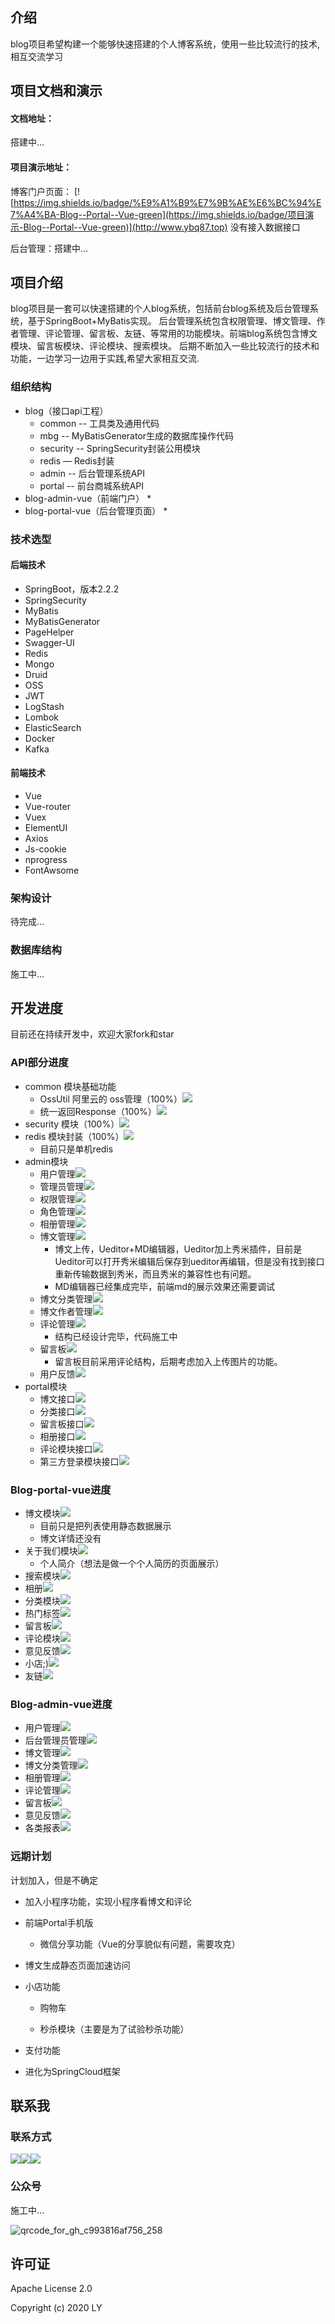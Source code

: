 ## 介绍

blog项目希望构建一个能够快速搭建的个人博客系统，使用一些比较流行的技术,相互交流学习


## 项目文档和演示

#### 文档地址：

搭建中...

#### 项目演示地址：

博客门户页面： [![https://img.shields.io/badge/%E9%A1%B9%E7%9B%AE%E6%BC%94%E7%A4%BA-Blog--Portal--Vue-green](https://img.shields.io/badge/项目演示-Blog--Portal--Vue-green)](http://www.ybq87.top) 没有接入数据接口

后台管理：搭建中...

## 项目介绍

blog项目是一套可以快速搭建的个人blog系统，包括前台blog系统及后台管理系统，基于SpringBoot+MyBatis实现。 后台管理系统包含权限管理、博文管理、作者管理、评论管理、留言板、友链、等常用的功能模块。前端blog系统包含博文模块、留言板模块、评论模块、搜索模块。
后期不断加入一些比较流行的技术和功能，一边学习一边用于实践,希望大家相互交流.



### 组织结构

*   blog（接口api工程）
    *   common -- 工具类及通用代码
    *   mbg -- MyBatisGenerator生成的数据库操作代码
    *   security -- SpringSecurity封装公用模块
    *   redis — Redis封装
    *   admin -- 后台管理系统API
    *   portal -- 前台商城系统API
*   blog-admin-vue（前端门户）
    *   
*   blog-portal-vue（后台管理页面）
    *   

### 技术选型

#### 后端技术
*   SpringBoot，版本2.2.2
*   SpringSecurity
*   MyBatis
*   MyBatisGenerator
*   PageHelper
*   Swagger-UI
*   Redis
*   Mongo
*   Druid
*   OSS
*   JWT
*   LogStash
*   Lombok
*   ElasticSearch
*   Docker
*   Kafka



#### 前端技术

*   Vue
*   Vue-router
*   Vuex
*   ElementUI
*   Axios
*   Js-cookie
*   nprogress
*   FontAwsome

### 架构设计

待完成...



### 数据库结构

施工中...

## 开发进度

目前还在持续开发中，欢迎大家fork和star

### API部分进度

*   common 模块基础功能
    *   OssUtil 阿里云的 oss管理（100%）![](https://badgen.net/badge/complete/100%/green)
    *   统一返回Response（100%）![](https://badgen.net/badge/complete/100%/green)
*   security 模块（100%）![](https://badgen.net/badge/complete/100%/green)
*   redis 模块封装（100%）![](https://badgen.net/badge/complete/100%/green)
    *   目前只是单机redis
*   admin模块
    *   用户管理![](https://badgen.net/badge/coding/0%/red)
    *   管理员管理![](https://badgen.net/badge/coding/80%/blue)
    *   权限管理![](https://badgen.net/badge/coding/0%/red)
    *   角色管理![](https://badgen.net/badge/coding/0%/red)
    *   相册管理![](https://badgen.net/badge/coding/0%/red)
    *   博文管理![](https://badgen.net/badge/coding/80%/blue)
        *   博文上传，Ueditor+MD编辑器，Ueditor加上秀米插件，目前是Ueditor可以打开秀米编辑后保存到ueditor再编辑，但是没有找到接口重新传输数据到秀米，而且秀米的兼容性也有问题。
        *   MD编辑器已经集成完毕，前端md的展示效果还需要调试
    *   博文分类管理![](https://badgen.net/badge/coding/100%/green)
    *   博文作者管理![](https://badgen.net/badge/coding/100%/green)
    *   评论管理![](https://badgen.net/badge/coding/50%/yellow)
        *   结构已经设计完毕，代码施工中
    *   留言板![](https://badgen.net/badge/coding/0%/red)
        *   留言板目前采用评论结构，后期考虑加入上传图片的功能。
    *   用户反馈![](https://badgen.net/badge/coding/0%/red)
*   portal模块
    *   博文接口![](https://badgen.net/badge/coding/20%/orange)
    *   分类接口![](https://badgen.net/badge/coding/0%/red)
    *   留言板接口![](https://badgen.net/badge/coding/0%/red)
    *   相册接口![](https://badgen.net/badge/coding/0%/red)
    *   评论模块接口![](https://badgen.net/badge/coding/0%/red)
    *   第三方登录模块接口![](https://badgen.net/badge/coding/0%/red)



### Blog-portal-vue进度

*   博文模块![](https://badgen.net/badge/coding/20%/orange)
    *   目前只是把列表使用静态数据展示
    *   博文详情还没有
*   关于我们模块![](https://badgen.net/badge/coding/20%/orange)
    *   个人简介（想法是做一个个人简历的页面展示）
*   搜索模块![](https://badgen.net/badge/coding/0%/red)
*   相册![](https://badgen.net/badge/coding/0%/red)
*   分类模块![](https://badgen.net/badge/coding/20%/orange)
*   热门标签![](https://badgen.net/badge/coding/20%/orange)
*   留言板![](https://badgen.net/badge/coding/0%/red)
*   评论模块![](https://badgen.net/badge/coding/80%/blue)
*   意见反馈![](https://badgen.net/badge/coding/80%/blue)
*   小店;)![](https://badgen.net/badge/coding/0%/red)
*   友链![](https://badgen.net/badge/coding/50%/yellow)



### Blog-admin-vue进度

*   用户管理![](https://badgen.net/badge/coding/0%/red)
*   后台管理员管理![](https://badgen.net/badge/complete/100%/green)
*   博文管理![](https://badgen.net/badge/coding/80%/blue)
*   博文分类管理![](https://badgen.net/badge/complete/100%/green)
*   相册管理![](https://badgen.net/badge/coding/0%/red)
*   评论管理![](https://badgen.net/badge/coding/0%/red)
*   留言板![](https://badgen.net/badge/coding/0%/red)
*   意见反馈![](https://badgen.net/badge/coding/0%/red)
*   各类报表![](https://badgen.net/badge/coding/0%/red)



### 远期计划

计划加入，但是不确定

*   加入小程序功能，实现小程序看博文和评论

*   前端Portal手机版

    *   微信分享功能（Vue的分享貌似有问题，需要攻克）

*   博文生成静态页面加速访问

*   小店功能

    *   购物车

    *   秒杀模块（主要是为了试验秒杀功能）

*   支付功能

*   进化为SpringCloud框架

## 联系我

### 联系方式



![](https://badgen.net/badge/QQ/664162337/)![](https://badgen.net/badge/微信/ly19870316/green)![](https://badgen.net/badge/Email/664162337@qq.com/orange)



### 公众号

施工中...

![qrcode_for_gh_c993816af756_258](http://img.ybq87.top/upic/2020/0328/qrcode_for_gh_c993816af756_258.jpg)

## 许可证

Apache License 2.0

Copyright (c) 2020 LY